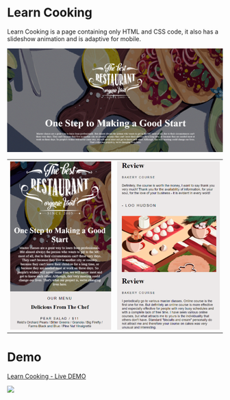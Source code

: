 # Learn Cooking

<p>
  Learn Cooking is a page containing only HTML and CSS code, it also has a slideshow animation and is adaptive for mobile. </a>
</p>  
<table>
  <img src="./docs/images/main.png">
  <tr>
  <th><img src="./docs/images/adaptive-main.png"></th>
  <th><img src="./docs/images/adaptive-reviews.png"></th>
  </tr>
</table>

# Demo

<a href="https://sabedd00.github.io/learn-cooking/">Learn Cooking - Live DEMO</a>

<img src="./docs/images/carousel.gif">
